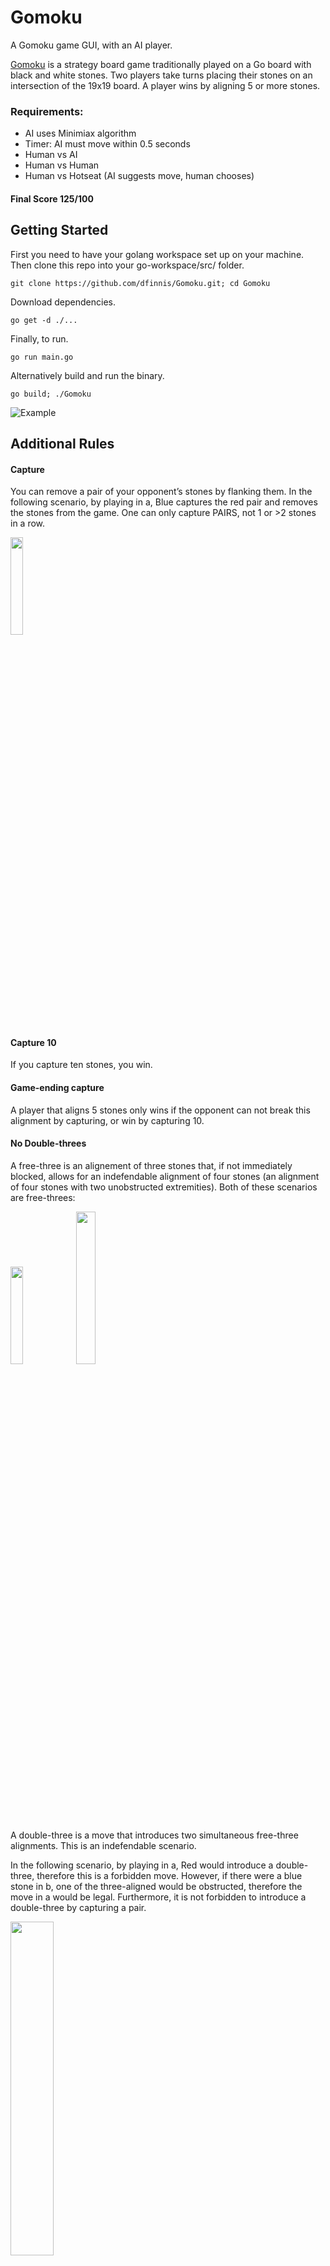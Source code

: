 # Gomoku

A Gomoku game GUI, with an AI player.

[Gomoku](http://en.wikipedia.org/wiki/Gomoku) is a strategy board game traditionally played on a Go board with black and white stones.
Two players take turns placing their stones on an intersection of the 19x19 board.
A player wins by aligning 5 or more stones.

### Requirements:

* AI uses Minimiax algorithm
* Timer: AI must move within 0.5 seconds
* Human vs AI
* Human vs Human
* Human vs Hotseat (AI suggests move, human chooses)

#### Final Score 125/100


## Getting Started

First you need to have your golang workspace set up on your machine.
Then clone this repo into your go-workspace/src/ folder.

```git clone https://github.com/dfinnis/Gomoku.git; cd Gomoku```

Download dependencies.

```go get -d ./...```

Finally, to run.

```go run main.go```

Alternatively build and run the binary.

```go build; ./Gomoku```

![Example](https://github.com/dfinnis/Gomoku/blob/master/img/example.gif)

## Additional Rules

#### Capture

You can remove a pair of your opponent’s stones by flanking them. In the following scenario, by playing in a, Blue captures the red pair and removes the stones from the game. One can only capture PAIRS, not 1 or >2 stones in a row.

<img src="https://github.com/dfinnis/Gomoku/blob/master/img/capture.png" width="20%">

#### Capture 10

If you capture ten stones, you win.

#### Game-ending capture

A player that aligns 5 stones only wins if the opponent can not break this alignment by capturing, or win by capturing 10.

#### No Double-threes

A free-three is an alignement of three stones that, if not immediately blocked, allows for an indefendable alignment of four stones (an alignment of four stones with two unobstructed extremities). Both of these scenarios are free-threes:

<img src="https://github.com/dfinnis/Gomoku/blob/master/img/freeThree.png" width="20%">

<img src="https://github.com/dfinnis/Gomoku/blob/master/img/freeThree2.png" width="25%">

A double-three is a move that introduces two simultaneous free-three alignments. This is an indefendable scenario.

In the following scenario, by playing in a, Red would introduce a double-three, therefore this is a forbidden move. However, if there were a blue stone in b, one of the three-aligned would be obstructed, therefore the move in a would be legal. Furthermore, it is not forbidden to introduce a double-three by capturing a pair.

<img src="https://github.com/dfinnis/Gomoku/blob/master/img/doubleFreeThree.png" width="37%">

## Approach

Written in Golang for speed and elegance.

### Heuristic

For each move considered by the AI ```evaluateMove()``` checks each vertex for alignments, blocks, and captures.
```aiPriority.go``` contains values for each type of alignment, block and capture. Alignments are checked for freedom to expand on both sides, vs flanked on one side, double flanked are ignored.

For any considered move the sum of values is calculated.

<img src="https://github.com/dfinnis/Gomoku/blob/master/img/aiPriority.png" width="37%">

#### Depth > 1:
+ If considering the players move, add the value of that move.
- If considering the opponents move, minus the value of that move.

Divide the value added/subtracted by the depth. This solves the problem of needing to be defensive (valuing blocking an opponents free-three more than placing ones own free-three, failure to do so will lose the game), while simultanously overcoming this pessimistic viewpoint (what's the point of me aligning if they are probably then going to block, and blocking is worth more than aligning).

### Optimization

The goban is represented efficiently by a (19 x 19) 2D array of positions, each position made of 2 bools (2 bits) occupied and player.

The high branching factor of this problem makes it difficult to reach a deep enough depth for an intelligent AI, while also returning suggested moves within a short enough time. There are several ways in which we can reduce branching:

#### Alpha-beta pruning

While searching the minimax tree for the best move, we can cut off branches which need not be searched because there already exists a better move available.

We keep track of two values: Alpha and Beta.
* Alpha = the minimum score that the player is assured of.
* Beta = the maximum score that the opponent is assured of.

Initially, alpha is negative infinity and beta is positive infinity, i.e. both players start with their worst possible score.
Whenever the maximum score that the opponent is assured of becomes less than the minimum score that the player is assured of (i.e. beta < alpha), the player need not consider further descendants of this node.
Search can be limited to 'more promising' subtrees, so a deeper search can be performed in the same time.

For example: Move "A" will improve the player's position. The player continues to look for a better move. Move "B" is also a good move, but the player realizes that it will allow the opponent to win in 2 moves. Thus, other outcomes from playing move "B" no longer need to be considered since the opponent can force a win. The maximum score that the opponent could force after move "B" is negative infinity: a loss for the player. This is less than the minimum position that was previously found; move "A" does not result in a loss in 2 moves.

#### Threat space

A threat space of of 4 spaces around the last two moves reduces the search space. In the following example, everything within the two red squares is within the threat space, and so is considered for the next move.

<img src="https://github.com/dfinnis/Gomoku/blob/master/img/threatSpace.png" width="640">

On my system, with the default threatspace of 4, an AI depth of 4 is possible in under 0.5 seconds. A depth of 10 is possible by reducing the threat space to 1, not that this makes a better AI player.

#### hasNeigbours()

Branching can be further reduced by excluding all moves which do not have have immediate neighbours, i.e. unconnected to anything. In the following example, everything within the two red squares has an immediate neighbour, and so is considered for the next move.

<img src="https://github.com/dfinnis/Gomoku/blob/master/img/hasNeighbours.png" width="640">

## Options

### Hotseat

The AI suggests a move with a pulsing stone, but a human player must choose (click).

![Hotseat](https://github.com/dfinnis/Gomoku/blob/master/img/hotseat.gif)

### Doge-mode

Press key ```d```, or click the hidden doge-mode button in the new game screen, to toggle doge-mode.

![Doge](https://github.com/dfinnis/Gomoku/blob/master/img/doge.gif)

### Fullscreen

Press key ```f``` to toggle fullscreen.

## Dependencies

Thankfully, running ```go get -d ./...``` should take care of all dependencies for you.

The GUI uses [Ebiten](https://github.com/hajimehoshi/ebiten), a dead simple open source 2D game library for Go.

## Team

I wrote this project in a team with the wonderful [@Anya Schukin](https://github.com/anyaschukin)
